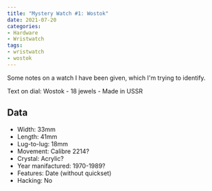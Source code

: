 ```yaml
---
title: "Mystery Watch #1: Wostok"
date: 2021-07-20
categories:
- Hardware
- Wristwatch
tags:
- wristwatch
- wostok
---
```


Some notes on a watch I have been given, which I'm trying to identify.

Text on dial: Wostok - 18 jewels - Made in USSR

## Data

* Width: 33mm
* Length: 41mm
* Lug-to-lug: 18mm
* Movement: Calibre 2214?
* Crystal: Acrylic?
* Year manifactured: 1970-1989?
* Features: Date (without quickset)
* Hacking: No
